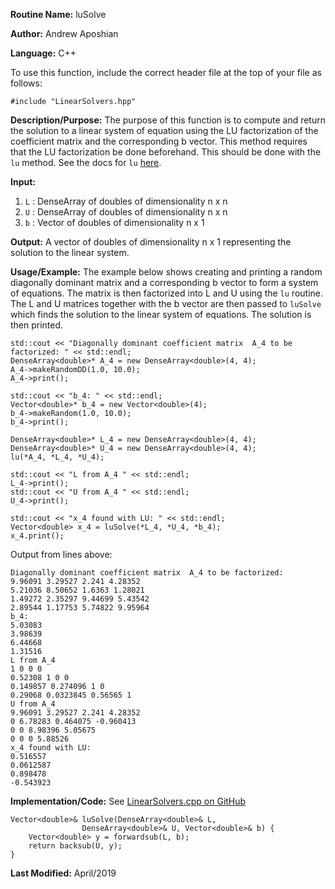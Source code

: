 **Routine Name:** luSolve

**Author:** Andrew Aposhian

**Language:** C++

To use this function, include the correct header file at the top of your file as follows:
```
#include "LinearSolvers.hpp"
```

**Description/Purpose:** The purpose of this function is to compute and return the solution to a linear system of equation using the LU factorization of the coefficient matrix and the corresponding b vector. This method requires that the LU factorization be done beforehand. This should be done with the `lu` method. See the docs for `lu` [here](./lu.md).

**Input:**
1. `L` : DenseArray of doubles of dimensionality n x n
2. `U` : DenseArray of doubles of dimensionality n x n
3. `b` : Vector of doubles of dimensionality n x 1

**Output:** A vector of doubles of dimensionality n x 1 representing the solution to the linear system.

**Usage/Example:** The example below shows creating and printing a random diagonally dominant matrix and a corresponding b vector to form a system of equations. The matrix is then factorized into L and U using the `lu` routine. The L and U matrices together with the b vector are then passed to `luSolve` which finds the solution to the linear system of equations. The solution is then printed.

```
std::cout << "Diagonally dominant coefficient matrix  A_4 to be factorized: " << std::endl;
DenseArray<double>* A_4 = new DenseArray<double>(4, 4);
A_4->makeRandomDD(1.0, 10.0);
A_4->print();

std::cout << "b_4: " << std::endl;
Vector<double>* b_4 = new Vector<double>(4);
b_4->makeRandom(1.0, 10.0);
b_4->print();

DenseArray<double>* L_4 = new DenseArray<double>(4, 4);
DenseArray<double>* U_4 = new DenseArray<double>(4, 4);
lu(*A_4, *L_4, *U_4);

std::cout << "L from A_4 " << std::endl;
L_4->print();
std::cout << "U from A_4 " << std::endl;
U_4->print();

std::cout << "x_4 found with LU: " << std::endl;
Vector<double> x_4 = luSolve(*L_4, *U_4, *b_4);
x_4.print();
```

Output from lines above:
```
Diagonally dominant coefficient matrix  A_4 to be factorized: 
9.96091 3.29527 2.241 4.28352 
5.21036 8.50652 1.6363 1.28021 
1.49272 2.35297 9.44699 5.43542 
2.89544 1.17753 5.74822 9.95964
b_4: 
5.03083
3.98639
6.44668
1.31516
L from A_4 
1 0 0 0 
0.52308 1 0 0 
0.149857 0.274096 1 0 
0.29068 0.0323845 0.56565 1 
U from A_4 
9.96091 3.29527 2.241 4.28352 
0 6.78283 0.464075 -0.960413 
0 0 8.98396 5.05675 
0 0 0 5.88526
x_4 found with LU: 
0.516557
0.0612587
0.898478
-0.543923
```

**Implementation/Code:**
See [LinearSolvers.cpp on GitHub](https://github.com/aposhiana/math5610/blob/master/src/lib/LinearSolvers.cpp)
```
Vector<double>& luSolve(DenseArray<double>& L,
                DenseArray<double>& U, Vector<double>& b) {
    Vector<double> y = forwardsub(L, b);
    return backsub(U, y);
}
```

**Last Modified:** April/2019
